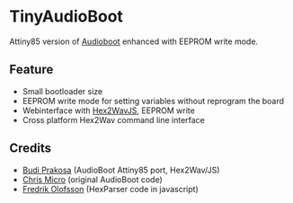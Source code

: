 # TinyAudioBoot

Attiny85 version of [Audioboot](http://www.hobby-roboter.de/forum/viewtopic.php?f=4&t=127) enhanced with EEPROM write mode.

## Feature

- Small bootloader size
- EEPROM write mode for setting variables without reprogram the board
- Webinterface with [Hex2WavJS](4_4.1-Hex2Wav.md), EEPROM write
- Cross platform Hex2Wav command line interface


## Credits

* [Budi Prakosa](http://manticore.id) (AudioBoot Attiny85 port, Hex2Wav/JS)
* [Chris Micro](https://github.com/ChrisMicro) (original AudioBoot code)
* [Fredrik Olofsson](http://fredrikolofsson.com/) (HexParser code in javascript)